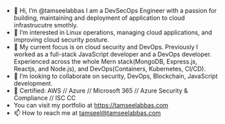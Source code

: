 - 👋 Hi, I’m @tamseelabbas I am a DevSecOps Engineer with a passion for building, maintaining and deployment of application to cloud infrastrucutre smothly.
- 👀 I’m interested in Linux operations, managing cloud applications, and improving cloud security posture.
- 🌱 My current focus is on cloud security and DevOps. Previously I worked as a full-stack JavaScript developer and a DevOps developer. Experienced across the whole Mern stack(MongoDB, Express.js, Reactjs, and Node.js), and DevOps(Containers, Kubernetes, CI/CD).
- 💞️ I’m looking to collaborate on security, DevOps, Blockchain, JavaScript development.
- 🌱 Certified: AWS // Azure // Microsoft 365 // Azure Security & Compliance // ISC CC
- You can visit my portfolio at https://tamseelabbas.com
- 📫 How to reach me at tamseel@tamseelabbas.com

<!---
tamseelabbas/tamseelabbas is a ✨ special ✨ repository because its `README.md` (this file) appears on your GitHub profile.
You can click the Preview link to take a look at your changes.
--->
